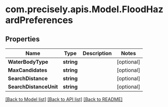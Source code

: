 
# com.precisely.apis.Model.FloodHazardPreferences

## Properties

Name | Type | Description | Notes
------------ | ------------- | ------------- | -------------
**WaterBodyType** | **string** |  | [optional] 
**MaxCandidates** | **string** |  | [optional] 
**SearchDistance** | **string** |  | [optional] 
**SearchDistanceUnit** | **string** |  | [optional] 

[[Back to Model list]](../README.md#documentation-for-models)
[[Back to API list]](../README.md#documentation-for-api-endpoints)
[[Back to README]](../README.md)

